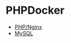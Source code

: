 # PHPDocker

- [PHP/Nginx](https://marcit.eu/en/2021/04/28/dockerize-webserver-nginx-php8/)
- [MySQL](https://www.atlantic.net/vps-hosting/how-to-deploy-a-php-application-with-nginx-and-mysql-using-docker-and-docker-compose/)
